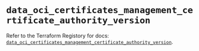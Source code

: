 # `data_oci_certificates_management_certificate_authority_version`

Refer to the Terraform Registory for docs: [`data_oci_certificates_management_certificate_authority_version`](https://registry.terraform.io/providers/oracle/oci/6.18.0/docs/data-sources/certificates_management_certificate_authority_version).
